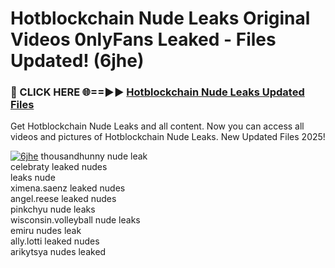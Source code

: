 # Hotblockchain Nude Leaks Original Videos 0nlyFans Leaked - Files Updated! (6jhe)

<h3>🔴 CLICK HERE 🌐==►► <a href="https://tinyurl.com/4mcuefdz" rel="nofollow">Hotblockchain Nude Leaks Updated Files</a></h3>

Get Hotblockchain Nude Leaks and all content. Now you can access all videos and pictures of Hotblockchain Nude Leaks. New Updated Files 2025!

[![6jhe](https://i.imgur.com/StAQSOY.gif)](https://tinyurl.com/4mcuefdz)
thousandhunny nude leak<br>
celebraty leaked nudes<br>
leaks nude<br>
ximena.saenz leaked nudes<br>
angel.reese leaked nudes<br>
pinkchyu nude leaks<br>
wisconsin.volleyball nude leaks<br>
emiru nudes leak<br>
ally.lotti leaked nudes<br>
arikytsya nudes leaked